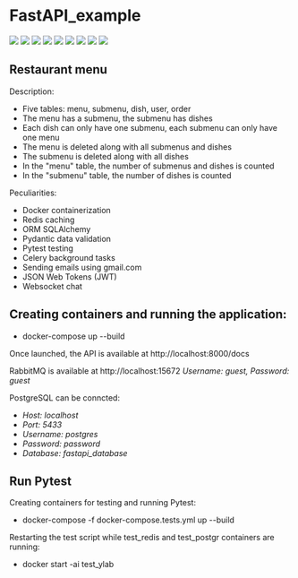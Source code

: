 # FastAPI_example

![](https://badgen.net/badge/Python/3.10/blue) ![](https://badgen.net/badge/FastAPI/0.89.1/gray) ![](https://badgen.net/badge/SQLAlchemy/2.0.8/red) ![](https://badgen.net/badge/Pytest/7.2.1/blue) ![](https://badgen.net/badge/Redis/latest/green) ![](https://badgen.net/badge/Postgresql/15.1/blue?icon=postgresql) ![](https://badgen.net/badge/Pydantic/1.10.4/gray) ![](https://badgen.net/badge/RabbitMQ/3.10.7/orange) ![](https://badgen.net/badge/PyJWT/2.6.0/blue)

## Restaurant menu

Description:

- Five tables: menu, submenu, dish, user, order
- The menu has a submenu, the submenu has dishes
- Each dish can only have one submenu, each submenu can only have one menu
- The menu is deleted along with all submenus and dishes
- The submenu is deleted along with all dishes
- In the "menu" table, the number of submenus and dishes is counted
- In the "submenu" table, the number of dishes is counted

Peculiarities:

- Docker containerization
- Redis caching
- ORM SQLAlchemy
- Pydantic data validation
- Pytest testing
- Celery background tasks
- Sending emails using gmail.com
- JSON Web Tokens (JWT)
- Websocket chat

## Creating containers and running the application:

- docker-compose up --build

Once launched, the API is available at http://localhost:8000/docs

RabbitMQ is available at http://localhost:15672 *Username: guest, Password: guest*

PostgreSQL can be conncted:

- *Host: localhost*
- *Port: 5433*
- *Username: postgres*
- *Password: password*
- *Database: fastapi_database*


## Run Pytest

Creating containers for testing and running Pytest:

- docker-compose -f docker-compose.tests.yml up --build

Restarting the test script while test_redis and test_postgr containers are running:

- docker start -ai test_ylab
